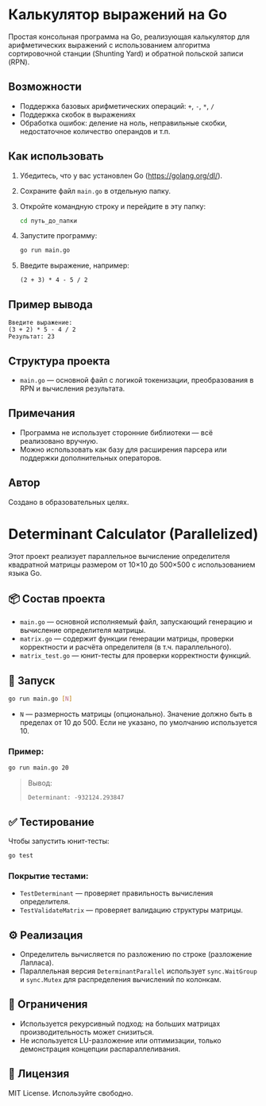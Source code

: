 # Калькулятор выражений на Go

Простая консольная программа на Go, реализующая калькулятор для арифметических выражений с использованием алгоритма сортировочной станции (Shunting Yard) и обратной польской записи (RPN).

## Возможности

- Поддержка базовых арифметических операций: `+`, `-`, `*`, `/`
- Поддержка скобок в выражениях
- Обработка ошибок: деление на ноль, неправильные скобки, недостаточное количество операндов и т.п.

## Как использовать

1. Убедитесь, что у вас установлен Go (https://golang.org/dl/).
2. Сохраните файл `main.go` в отдельную папку.
3. Откройте командную строку и перейдите в эту папку:
   ```bash
   cd путь_до_папки
   ```
4. Запустите программу:
   ```bash
   go run main.go
   ```

5. Введите выражение, например:
   ```
   (2 + 3) * 4 - 5 / 2
   ```

## Пример вывода

```
Введите выражение:
(3 + 2) * 5 - 4 / 2
Результат: 23
```

## Структура проекта

- `main.go` — основной файл с логикой токенизации, преобразования в RPN и вычисления результата.

## Примечания

- Программа не использует сторонние библиотеки — всё реализовано вручную.
- Можно использовать как базу для расширения парсера или поддержки дополнительных операторов.

## Автор

Создано в образовательных целях.

# Determinant Calculator (Parallelized)

Этот проект реализует параллельное вычисление определителя квадратной матрицы размером от 10×10 до 500×500 с использованием языка Go. 

## 📦 Состав проекта

- `main.go` — основной исполняемый файл, запускающий генерацию и вычисление определителя матрицы.
- `matrix.go` — содержит функции генерации матрицы, проверки корректности и расчёта определителя (в т.ч. параллельного).
- `matrix_test.go` — юнит-тесты для проверки корректности функций.

## 🚀 Запуск

```bash
go run main.go [N]
```

- `N` — размерность матрицы (опционально). Значение должно быть в пределах от 10 до 500. Если не указано, по умолчанию используется 10.

### Пример:

```bash
go run main.go 20
```

> Вывод:
> ```
> Determinant: -932124.293847
> ```

## ✅ Тестирование

Чтобы запустить юнит-тесты:

```bash
go test
```

### Покрытие тестами:
- `TestDeterminant` — проверяет правильность вычисления определителя.
- `TestValidateMatrix` — проверяет валидацию структуры матрицы.

## ⚙️ Реализация

- Определитель вычисляется по разложению по строке (разложение Лапласа).
- Параллельная версия `DeterminantParallel` использует `sync.WaitGroup` и `sync.Mutex` для распределения вычислений по колонкам.

## 📌 Ограничения

- Используется рекурсивный подход: на больших матрицах производительность может снизиться.
- Не используется LU-разложение или оптимизации, только демонстрация концепции распараллеливания.

## 📃 Лицензия

MIT License. Используйте свободно.
